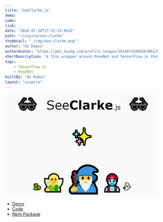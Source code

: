 ```yaml
---
title: "SeeClarke.js"
demo:
code:
link:
date: "2018-07-28T17:12:33.962Z"
path: "/inspire/see-clarke"
thumbnail: "./img/see-clarke.png"
author: "Oz Ramos"
authorAvatar: "https://pbs.twimg.com/profile_images/1014674288656306176/Rl2YNjtL_400x400.jpg"
shortDescription: "A thin wrapper around PoseNet and TensorFlow.js that calculates head-tracked cursor positions for a variable number of users at once."
tags:
    - TensorFlow.js
    - PoseNet
builtBy: "Oz Ramos"
layout: "inspire"
---
```


![Animation](./img/see-clarke.png)

* [Demo](https://codepen.io/labofoz/full/RBWvBp)
* [Code](https://github.com/LabOfOz/SeeClarke)
* [Npm Package](https://www.npmjs.com/package)
